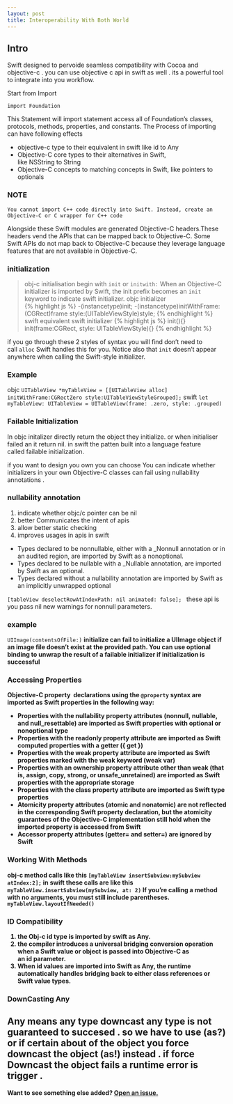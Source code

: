 ```yaml
---
layout: post
title: Interoperability With Both World
---
```


## Intro

Swift designed  to pervoide seamless compatibility with  Cocoa and objective-c . you can use objective c api in swift as well . its a powerful tool to integrate into you workflow.

Start from Import 

`import Foundation`

This Statement will import statement access all of Foundation’s classes, protocols, methods, properties, and constants. The Process of importing can have following effects
* objective-c type to their equivalent in swift like id to Any
* Objective-C core types to their alternatives in Swift, like NSString to String
* Objective-C concepts to matching concepts in Swift, like pointers to optionals

### NOTE

`You cannot import C++ code directly into Swift. Instead, create an Objective-C or C wrapper for C++ code`

Alongside these Swift modules are generated Objective-C headers.These headers vend the APIs that can be mapped back to Objective-C. Some Swift APIs do not map back to Objective-C because they leverage language features that are not available in Objective-C.

### initialization

>obj-c initialisation begin with `init` or `initwith:` When an Objective-C initializer is imported by Swift, the init prefix becomes an `init`  keyword to indicate swift initializer.
objc  initializer  
{% highlight js %}
-(instancetype)init;
-(instancetype)initWithFrame:(CGRect)frame style:(UITableViewStyle)style;
{% endhighlight %}
swift equivalent swift initializer 
{% highlight js %}
init(){}
init(frame:CGRect, style: UITableViewStyle){}
{% endhighlight %}

if you go through these 2 styles of syntax you will find don’t need to call `alloc` Swift handles this for you. Notice also that `init` doesn’t appear anywhere when calling the Swift-style initializer.
### Example 
objc
`UITableView *myTableView = [[UITableView alloc] initWithFrame:CGRectZero style:UITableViewStyleGrouped];`
swift
`let myTableView: UITableView = UITableView(frame: .zero, style: .grouped)`

### Failable Initialization
In objc initalizer directly return the object they initialize. or when initialiser failed an it return nil. in swift the patten  built into a language feature called failable initialization.

if you want to design you own you can choose You can indicate whether initializers in your own Objective-C classes can fail using nullability annotations . 

### nullability annotation
1. indicate whether objc/c pointer can be nil
2. better Communicates the intent of apis 
3. allow better static checking 
4. improves usages in apis in swift


* Types declared to be nonnullable, either with a _Nonnull annotation or in an audited region, are imported by Swift as a nonoptional.
* Types declared to be nullable with a _Nullable annotation, are imported by Swift as an optional.
* Types declared without a nullability annotation are imported by Swift as an implicitly unwrapped optional

`[tableView deselectRowAtIndexPath: nil animated: false]; ` these api is you pass nil new warnings for nonnull parameters.


### example
`UIImage(contentsOfFile:)` <strong>initialize can fail to initialize a UIImage object if an image file doesn’t exist at the provided path. You can use optional binding to unwrap the result of a failable initializer if initialization is successful <strong>

### Accessing Properties

Objective-C property  declarations using the `@property` syntax are imported as Swift properties in the following way:
* Properties with the nullability property attributes (nonnull, nullable, and null_resettable) are imported as Swift properties with optional or nonoptional type
* Properties with the readonly property attribute are imported as Swift computed properties with a getter ({ get })
* Properties with the weak property attribute are imported as Swift properties marked with the weak keyword (weak var)
* Properties with an ownership property attribute other than weak (that is, assign, copy, strong, or unsafe_unretained) are imported as Swift properties with the appropriate storage
* Properties with the class property attribute are imported as Swift type properties
* Atomicity property attributes (atomic and nonatomic) are not reflected in the corresponding Swift property declaration, but the atomicity guarantees of the Objective-C implementation still hold when the imported property is accessed from Swift
* Accessor property attributes (getter= and setter=) are ignored by Swift
### Working With Methods
obj-c method calls like this 
`[myTableView insertSubview:mySubview atIndex:2];`
in swift these calls are like this 
`myTableView.insertSubview(mySubview, at: 2)`
If you’re calling a method with no arguments, you must still include parentheses.
`myTableView.layoutIfNeeded()`

### ID Compatibility
1. the Obj-c id type is imported by swift as Any.
2. the compiler introduces a universal bridging conversion operation when a Swift value or object is passed into Objective-C as an id parameter.
3. When id values are imported into Swift as Any, the runtime automatically handles bridging back to either class references or Swift value types.



### DownCasting Any
Any means any type downcast any type is not guaranteed to succesed . so we have to use (as?) or if certain about of the object you force downcast the object (as!) instead . if force Downcast the object fails a runtime error is trigger .
-----

Want to see something else added? <a href="https://github.com/TheCodeTalker/TheCodeTalker.github.io/issues/new">Open an issue.</a>
